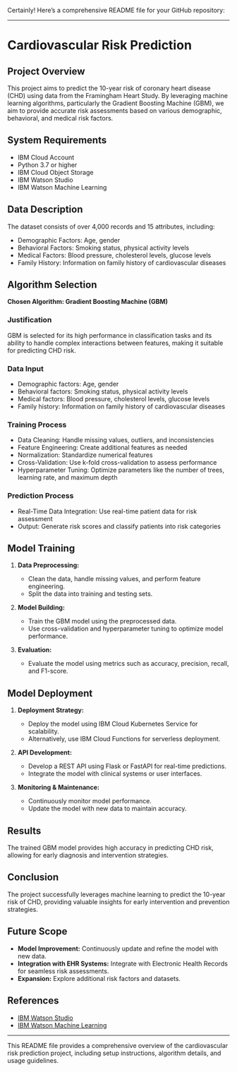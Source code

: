 Certainly! Here’s a comprehensive README file for your GitHub repository:

---

# Cardiovascular Risk Prediction

## Project Overview

This project aims to predict the 10-year risk of coronary heart disease (CHD) using data from the Framingham Heart Study. By leveraging machine learning algorithms, particularly the Gradient Boosting Machine (GBM), we aim to provide accurate risk assessments based on various demographic, behavioral, and medical risk factors.

## System Requirements

- IBM Cloud Account
- Python 3.7 or higher
- IBM Cloud Object Storage
- IBM Watson Studio
- IBM Watson Machine Learning

## Data Description

The dataset consists of over 4,000 records and 15 attributes, including:

- Demographic Factors: Age, gender
- Behavioral Factors: Smoking status, physical activity levels
- Medical Factors: Blood pressure, cholesterol levels, glucose levels
- Family History: Information on family history of cardiovascular diseases

## Algorithm Selection

**Chosen Algorithm: Gradient Boosting Machine (GBM)**

### Justification
GBM is selected for its high performance in classification tasks and its ability to handle complex interactions between features, making it suitable for predicting CHD risk.

### Data Input
- Demographic factors: Age, gender
- Behavioral factors: Smoking status, physical activity levels
- Medical factors: Blood pressure, cholesterol levels, glucose levels
- Family history: Information on family history of cardiovascular diseases

### Training Process
- Data Cleaning: Handle missing values, outliers, and inconsistencies
- Feature Engineering: Create additional features as needed
- Normalization: Standardize numerical features
- Cross-Validation: Use k-fold cross-validation to assess performance
- Hyperparameter Tuning: Optimize parameters like the number of trees, learning rate, and maximum depth

### Prediction Process
- Real-Time Data Integration: Use real-time patient data for risk assessment
- Output: Generate risk scores and classify patients into risk categories

## Model Training

1. **Data Preprocessing:**
   - Clean the data, handle missing values, and perform feature engineering.
   - Split the data into training and testing sets.

2. **Model Building:**
   - Train the GBM model using the preprocessed data.
   - Use cross-validation and hyperparameter tuning to optimize model performance.

3. **Evaluation:**
   - Evaluate the model using metrics such as accuracy, precision, recall, and F1-score.

## Model Deployment

1. **Deployment Strategy:**
   - Deploy the model using IBM Cloud Kubernetes Service for scalability.
   - Alternatively, use IBM Cloud Functions for serverless deployment.

2. **API Development:**
   - Develop a REST API using Flask or FastAPI for real-time predictions.
   - Integrate the model with clinical systems or user interfaces.

3. **Monitoring & Maintenance:**
   - Continuously monitor model performance.
   - Update the model with new data to maintain accuracy.

## Results

The trained GBM model provides high accuracy in predicting CHD risk, allowing for early diagnosis and intervention strategies.

## Conclusion

The project successfully leverages machine learning to predict the 10-year risk of CHD, providing valuable insights for early intervention and prevention strategies.

## Future Scope

- **Model Improvement:** Continuously update and refine the model with new data.
- **Integration with EHR Systems:** Integrate with Electronic Health Records for seamless risk assessments.
- **Expansion:** Explore additional risk factors and datasets.

## References

- [IBM Watson Studio](https://www.ibm.com/cloud/watson-studio)
- [IBM Watson Machine Learning](https://www.ibm.com/cloud/watson-machine-learning)
---

This README file provides a comprehensive overview of the cardiovascular risk prediction project, including setup instructions, algorithm details, and usage guidelines.

